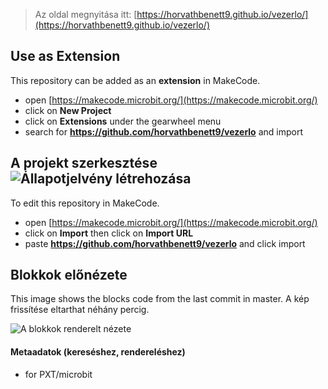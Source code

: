 
> Az oldal megnyitása itt: [https://horvathbenett9.github.io/vezerlo/](https://horvathbenett9.github.io/vezerlo/)

## Use as Extension

This repository can be added as an **extension** in MakeCode.

* open [https://makecode.microbit.org/](https://makecode.microbit.org/)
* click on **New Project**
* click on **Extensions** under the gearwheel menu
* search for **https://github.com/horvathbenett9/vezerlo** and import

## A projekt szerkesztése ![Állapotjelvény létrehozása](https://github.com/horvathbenett9/vezerlo/workflows/MakeCode/badge.svg)

To edit this repository in MakeCode.

* open [https://makecode.microbit.org/](https://makecode.microbit.org/)
* click on **Import** then click on **Import URL**
* paste **https://github.com/horvathbenett9/vezerlo** and click import

## Blokkok előnézete

This image shows the blocks code from the last commit in master.
A kép frissítése eltarthat néhány percig.

![A blokkok renderelt nézete](https://github.com/horvathbenett9/vezerlo/raw/master/.github/makecode/blocks.png)

#### Metaadatok (kereséshez, rendereléshez)

* for PXT/microbit
<script src="https://makecode.com/gh-pages-embed.js"></script><script>makeCodeRender("{{ site.makecode.home_url }}", "{{ site.github.owner_name }}/{{ site.github.repository_name }}");</script>
